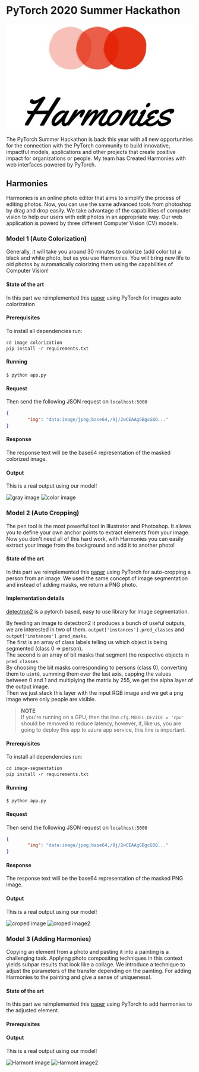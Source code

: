 # PyTorch 2020 Summer Hackathon

<p align="center">
    <img src="https://raw.githubusercontent.com/MoAmrYehia/Harmonies/master/res/Harmonies_Logo.jpeg">
</p>

The PyTorch Summer Hackathon is back this year with all new opportunities for the connection with the PyTorch community to build innovative, impactful models, applications and other projects that create positive impact for organizations or people. My team has Created Harmonies with web interfaces powered by PyTorch.  

## Harmonies

Harmonies is an online photo editor that aims to simplify the process of editing photos. Now, you can use the same advanced tools from photoshop by drag and drop easily. We take advantage of the capabilities of computer vision to help our users with edit photos in an appropriate way. Our web application is powerd by three different Computer Vision (CV) models. 

### Model 1 (Auto Colorization)
Generally, it will take you around 30 minutes to colorize (add color to) a black and white photo, but as you use Harmonies. You will bring new life to old photos by automatically colorizing them using the capabilities of Computer Vision! 

#### State of the art
In this part we reimplemented this [paper](https://arxiv.org/abs/1603.08511v5) using PyTorch for images auto colorization

#### Prerequisites
To install all dependencies run:
```
cd image colorization
pip install -r requirements.txt
```
#### Running
```
$ python app.py 
```

#### Request
Then send the following JSON request on `localhost:5000` 

```json
{
        "img": "data:image/jpeg;base64,/9j/2wCEAAgGBgcGBQ..."
}
```

#### Response
The response text will be the base64 representation of the masked colorized image.

#### Output
This is a real output using our model!

![gray image](https://raw.githubusercontent.com/MoAmrYehia/pytorch-hackathon/master/res/2.jpg?token=AJUWNRZJ5DWPQGPZHISMHRS7HE6GC)
![color image](https://raw.githubusercontent.com/MoAmrYehia/pytorch-hackathon/master/res/1.jpg?token=AJUWNR2DEYR7FHLPZEVHS2K7HE6D2)

### Model 2 (Auto Cropping)
The pen tool is the most powerful tool in Illustrator and Photoshop. It allows you to define your own anchor points to extract elements from your image. Now you don't need all of this hard work, with Harmonies you can easily extract your image from the background and add it to another photo! 

#### State of the art
In this part we reimplemented this [paper](https://arxiv.org/abs/1706.05587v3) using PyTorch for auto-cropping a person from an image. We used the same concept of image segmentation and instead of adding masks, we return a PNG photo.

#### Implementation details
[detectron2](https://detectron2.readthedocs.io/) is a pytorch based, easy to use library for image segmentation.  

By feeding an image to detectron2 it produces a bunch of useful outputs, we are interested in two of them.
`output['instances'].pred_classes` and `output['instances'].pred_masks`.  
The first is an array of class labels telling us which object is being segmented (class 0 => person).  
The second is an array of bit masks that segment the respective objects in `pred_classes`.  
By choosing the bit masks corresponding to persons (class 0), converting them to `uint8`, summing them over the last axis, capping the values between 0 and 1 and multiplying the matrix by 255, we get the alpha layer of the output image.  
Then we just stack this layer with the input RGB image and we get a png image where only people are visible.

> **NOTE**  
> If you're running on a GPU, then the line `cfg.MODEL.DEVICE = 'cpu'` should be removed to reduce latency, however, if, like us, you are going to deploy this app to azure app service, this line is important.

#### Prerequisites
To install all dependencies run:
```
cd image-segmentation
pip install -r requirements.txt
```

#### Running
```
$ python app.py 
```
#### Request
Then send the following JSON request on `localhost:5000` 

```json
{
        "img": "data:image/jpeg;base64,/9j/2wCEAAgGBgcGBQ..."
}
```

#### Response
The response text will be the base64 representation of the masked PNG image.


#### Output
This is a real output using our model!

![croped image](https://raw.githubusercontent.com/MoAmrYehia/pytorch-hackathon/master/res/4.png?token=AJUWNR2Y756BLJO3B66KXHC7HE6MG)
![croped image2](https://raw.githubusercontent.com/MoAmrYehia/pytorch-hackathon/master/res/5.png?token=AJUWNR4KGUEAXHTETU2QHDK7HE75W)

### Model 3 (Adding Harmonies)
Copying an element from a photo and pasting it into a painting is a challenging task. Applying photo compositing techniques in this context yields subpar results that look like a collage. We introduce a technique to adjust the parameters of the transfer depending on the painting. For adding Harmonies to the painting and give a sense of uniqueness!.

#### State of the art
In this part we reimplemented this [paper](https://arxiv.org/abs/1804.03189) using PyTorch to add harmonies to the adjusted element. 

#### Prerequisites

#### Output
This is a real output using our model!

![Harmont image](https://raw.githubusercontent.com/MoAmrYehia/pytorch-hackathon/master/res/3.jpg?token=AJUWNR4OS2KCKVQNE4IRDBS7HE6MC)
![Harmont image2](https://raw.githubusercontent.com/MoAmrYehia/pytorch-hackathon/master/res/6.jpg?token=AJUWNR2LUPM5W4ZVH7SIYEK7HFEAI)

